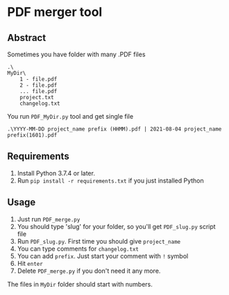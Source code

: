 # PDF merger tool

## Abstract

Sometimes you have folder with many .PDF files

```
.\
MyDir\
	1 - file.pdf
	2 - file.pdf
	... file.pdf
	project.txt
	changelog.txt
```

You run `PDF_MyDir.py` tool and get single file

```
.\YYYY-MM-DD project_name prefix (HHMM).pdf | 2021-08-04 project_name prefix(1601).pdf
```

## Requirements

1. Install Python 3.7.4 or later.
2. Run `pip install -r requirements.txt` if you just installed Python 

## Usage

1. Just run `PDF_merge.py`
2. You should type 'slug' for your folder, so you'll get `PDF_slug.py` script file
3. Run `PDF_slug.py`. First time you should give `project_name`
4. You can type comments for `changelog.txt`
5. You can add `prefix`. Just start your comment with `!` symbol
6. Hit `enter`
7. Delete `PDF_merge.py` if you don't need it any more.

The files in `MyDir` folder should start with numbers.
